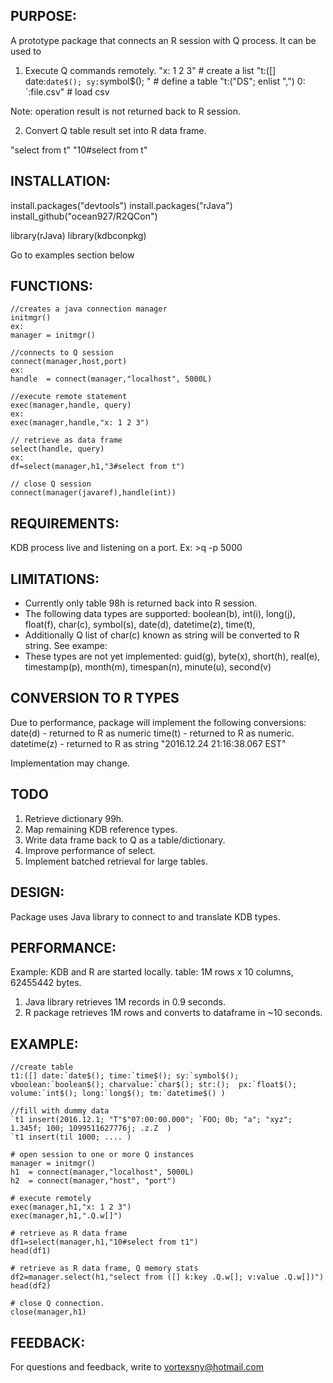 ## PURPOSE:
A prototype package that connects an R session with Q process. It can be used to

1. Execute Q commands remotely. 
"x: 1 2 3"  # create a list
"t:([] date:`date$(); sy:`symbol$(); " # define a table
"t:("DS"; enlist ",") 0: `:file.csv" # load csv

Note: operation result is not returned back to R session.

2. Convert Q table result set into R data frame.

"select from t"
"10#select from t"

## INSTALLATION:

install.packages("devtools")
install.packages("rJava")
install_github("ocean927/R2QCon")

library(rJava)
library(kdbconpkg)

Go to examples section below


## FUNCTIONS:
```
//creates a java connection manager
initmgr() 
ex: 
manager = initmgr()

//connects to Q session
connect(manager,host,port)
ex: 
handle  = connect(manager,"localhost", 5000L) 

//execute remote statement
exec(manager,handle, query)
ex:
exec(manager,handle,"x: 1 2 3")

// retrieve as data frame
select(handle, query)
ex:
df=select(manager,h1,"3#select from t")

// close Q session
connect(manager(javaref),handle(int))
```

## REQUIREMENTS:
KDB process live and listening on a  port.
Ex: >q -p 5000


## LIMITATIONS:
- Currently only table 98h is returned back into R session.
- The following data types are supported: 
boolean(b), int(i), long(j), float(f), char(c), symbol(s), 
date(d), datetime(z), time(t), 
- Additionally Q list of char(c) known as string 
will be converted to R string. See exampe:
- These types are not yet implemented:
guid(g), byte(x), short(h), real(e), timestamp(p), month(m),
timespan(n), minute(u), second(v)

## CONVERSION TO R TYPES
Due to performance, package will implement 
the following conversions:
date(d) - returned to R as numeric
time(t) - returned to R as numeric. 
datetime(z) - returned to R as string "2016.12.24 21:16:38.067 EST"

Implementation may change.

## TODO
1. Retrieve dictionary 99h.
2. Map remaining KDB reference types.
3. Write data frame back to Q as a table/dictionary.
4. Improve performance of select.
5. Implement batched retrieval for large tables.


## DESIGN:
Package uses Java library to connect to 
and translate KDB types.


## PERFORMANCE:
Example:
KDB and R are started locally.
table: 1M rows x 10 columns, 62455442 bytes.
1. Java library retrieves 1M records in 0.9 seconds.
2. R package retrieves 1M rows and converts to dataframe in ~10 seconds.

## EXAMPLE:

```
//create table
t1:([] date:`date$(); time:`time$(); sy:`symbol$(); vboolean:`boolean$(); charvalue:`char$(); str:();  px:`float$(); volume:`int$(); long:`long$(); tm:`datetime$() )

//fill with dummy data
`t1 insert(2016.12.1; "T"$"07:00:00.000"; `FOO; 0b; "a"; "xyz"; 1.345f; 100; 1099511627776j; .z.Z  )
`t1 insert(til 1000; .... )

# open session to one or more Q instances
manager = initmgr()
h1  = connect(manager,"localhost", 5000L)
h2  = connect(manager,"host", "port") 

# execute remotely
exec(manager,h1,"x: 1 2 3")
exec(manager,h1,".Q.w[]")

# retrieve as R data frame
df1=select(manager,h1,"10#select from t1")
head(df1)

# retrieve as R data frame, Q memory stats
df2=manager.select(h1,"select from ([] k:key .Q.w[]; v:value .Q.w[])")
head(df2)

# close Q connection.
close(manager,h1)
```

## FEEDBACK:
For questions and feedback, write to vortexsny@hotmail.com
